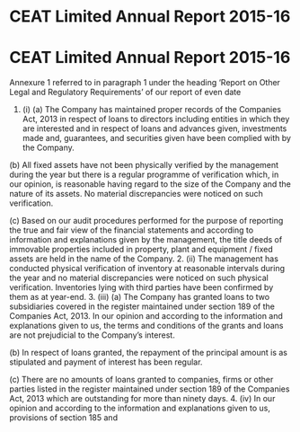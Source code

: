 # CEAT Limited Annual Report 2015-16

# CEAT Limited Annual Report 2015-16

Annexure 1 referred to in paragraph 1 under the heading ‘Report on Other Legal and Regulatory Requirements’ of our report of even date

1. (i) (a) The Company has maintained proper records of the Companies Act, 2013 in respect of loans to directors including entities in which they are interested and in respect of loans and advances given, investments made and, guarantees, and securities given have been complied with by the Company.

(b) All fixed assets have not been physically verified by the management during the year but there is a regular programme of verification which, in our opinion, is reasonable having regard to the size of the Company and the nature of its assets. No material discrepancies were noticed on such verification.

(c) Based on our audit procedures performed for the purpose of reporting the true and fair view of the financial statements and according to information and explanations given by the management, the title deeds of immovable properties included in property, plant and equipment / fixed assets are held in the name of the Company.
2. (ii) The management has conducted physical verification of inventory at reasonable intervals during the year and no material discrepancies were noticed on such physical verification. Inventories lying with third parties have been confirmed by them as at year-end.
3. (iii) (a) The Company has granted loans to two subsidiaries covered in the register maintained under section 189 of the Companies Act, 2013. In our opinion and according to the information and explanations given to us, the terms and conditions of the grants and loans are not prejudicial to the Company’s interest.

(b) In respect of loans granted, the repayment of the principal amount is as stipulated and payment of interest has been regular.

(c) There are no amounts of loans granted to companies, firms or other parties listed in the register maintained under section 189 of the Companies Act, 2013 which are outstanding for more than ninety days.
4. (iv) In our opinion and according to the information and explanations given to us, provisions of section 185 and